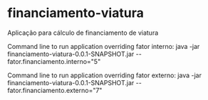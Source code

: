 # financiamento-viatura
Aplicação para cálculo de financiamento de viatura

Command line to run application overriding fator interno: java -jar financiamento-viatura-0.0.1-SNAPSHOT.jar --fator.financiamento.interno="5"

Command line to run application overriding fator externo: java -jar financiamento-viatura-0.0.1-SNAPSHOT.jar --fator.financiamento.externo="7"
